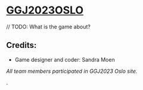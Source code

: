 # [GGJ2023OSLO](https://globalgamejam.org/2023/jam-sites/oslo-game-jam)
// TODO: What is the game about?

## Credits: 
* Game designer and coder: Sandra Moen

_All team members participated in GGJ2023 Oslo site._

.
